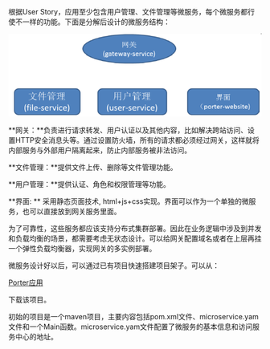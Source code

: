 根据User Story，应用至少包含用户管理、文件管理等微服务，每个微服务都行使不一样的功能。下面是分解后设计的微服务结构：

![](microservices.png)



**网关：**负责进行请求转发、用户认证以及其他内容，比如解决跨站访问、设置HTTP安全消息头等。通过设置防火墙，所有的请求都必须经过网关，这样就将内部服务与外部用户隔离起来，防止内部服务被非法访问。

**文件管理：**提供文件上传、删除等文件管理功能。

**用户管理：**提供认证、角色和权限管理等功能。

**界面: ** 采用静态页面技术, html+js+css实现。界面可以作为一个单独的微服务，也可以直接放到网关服务里面。

为了可靠性，这些服务都应该支持分布式集群部署。因此在业务逻辑中涉及到并发和负载均衡的场景，都需要考虑无状态设计。可以给网关配置域名或者在上层再挂一个弹性负载均衡器，实现网关的多实例部署。

微服务设计好以后，可以通过已有项目快速搭建项目架子。可以从：

 [Porter应用](https://github.com/apache/servicecomb-samples/tree/master/porter_lightweight) 

下载该项目。

初始的项目是一个maven项目，主要内容包括pom.xml文件、microservice.yam文件和一个Main函数。microservice.yam文件配置了微服务的基本信息和访问服务中心的地址。

